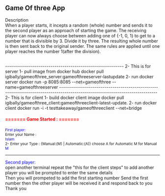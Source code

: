 Game Of three App
------------------------------------------------------------
<p>
Description
<br>
When a player starts, it incepts a random (whole) number and sends it to the second
player as an approach of starting the game. The receiving player can now always choose 
between adding one of {-1, 0, 1} to get to a number that is divisible by 3. Divide it by three. The 
resulting whole number is then sent back to the original sender.
The same rules are applied until one player reaches the number 1(after the division).
</p>
<br>
------------------------------------------------------------
	2- This is for server  
		1-  pull image from docker hub
			docker pull igibally/gameofthree_server:gameofthreeserver-lastupdate
		2- run docker server 
			docker run -p 8085:8085 <imageId> --net=gameofthree --name=gameofthreeserver
-------------------------------------------------------------------------------------------------------------------------------
	2- This is for client  
		1- build docker client image
			docker pull igibally/gameofthree_client:gameofthreeclient-latest-update.
		2- run docker client 
			docker run -i -t testtakeaway/gameofthreeclient --net=bridge

<h4 style="color:red;font-size:14px">======= Game Started : =======</h4>
<p style="font-size:12px;">
<span style="color:blue;">First player:</span>
<br />
 Enter your Name :
<br>
<span style="color:blue">Islam</span>
<br />
2- Enter your Type : {Manual:(M) | Automatic:(A)} choose A for Automatic M for Manual
<br>
<span style="color:blue">M</span>
<hr />
<span style="color:blue;">Second player:</span>
<br/>
open another terminal  repeat the "this for the client steps" to add another player
you will be prompted to enter the same details
<br/>
Then you will prompeted to add the first starting number
Send the first number then the other player will be received it and respond back to you
<br/>
Thank you
</p>
